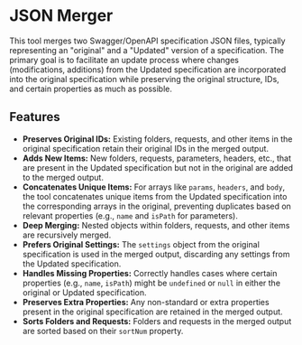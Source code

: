# JSON Merger

This tool merges two Swagger/OpenAPI specification JSON files, typically representing an "original" and a "Updated" version of a specification. The primary goal is to facilitate an update process where changes (modifications, additions) from the Updated specification are incorporated into the original specification while preserving the original structure, IDs, and certain properties as much as possible.

## Features

*   **Preserves Original IDs:** Existing folders, requests, and other items in the original specification retain their original IDs in the merged output.
*   **Adds New Items:** New folders, requests, parameters, headers, etc., that are present in the Updated specification but not in the original are added to the merged output.
*   **Concatenates Unique Items:** For arrays like `params`, `headers`, and `body`, the tool concatenates unique items from the Updated specification into the corresponding arrays in the original, preventing duplicates based on relevant properties (e.g., `name` and `isPath` for parameters).
*   **Deep Merging:** Nested objects within folders, requests, and other items are recursively merged.
*   **Prefers Original Settings:** The `settings` object from the original specification is used in the merged output, discarding any settings from the Updated specification.
*   **Handles Missing Properties:** Correctly handles cases where certain properties (e.g., `name`, `isPath`) might be `undefined` or `null` in either the original or Updated specification.
*   **Preserves Extra Properties:** Any non-standard or extra properties present in the original specification are retained in the merged output.
*   **Sorts Folders and Requests:** Folders and requests in the merged output are sorted based on their `sortNum` property.



